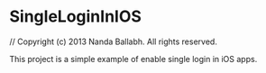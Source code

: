 SingleLoginInIOS
================

 //  Copyright (c) 2013 Nanda Ballabh. All rights reserved.

This project is a simple example of enable single login in iOS apps.